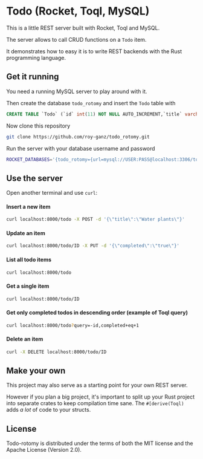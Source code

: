 # Todo (Rocket, Toql, MySQL)
This is a little REST server built with Rocket, Toql and MySQL. 

The server allows to call CRUD functions on a `Todo` item. 

It demonstrates how to easy it is to write REST backends with the Rust programming language.


## Get it running

You need a running MySQL server to play around with it.

Then create the database `todo_rotomy` and insert the `Todo` table with
```sql
CREATE TABLE `Todo` (`id` int(11) NOT NULL AUTO_INCREMENT,`title` varchar(200) NOT NULL, `completed` tinyint(1) DEFAULT 0, PRIMARY KEY (`id`))` 
```

Now clone this repository 
```bash
git clone https://github.com/roy-ganz/todo_rotomy.git
```

Run the server with your database username and password
```bash
ROCKET_DATABASES='{todo_rotomy={url=mysql://USER:PASS@localhost:3306/todo_rotomy}}' cargo run
```

## Use the server

Open another terminal and use `curl`:

#### Insert a new item  
```bash
curl localhost:8000/todo -X POST -d '{\"title\":\"Water plants\"}'
```

#### Update an item  
```bash
curl localhost:8000/todo/ID -X PUT -d '{\"completed\":\"true\"}'
```

#### List all todo items
```bash
curl localhost:8000/todo
```
#### Get a single item
```bash
curl localhost:8000/todo/ID
```

#### Get only completed todos in descending order (example of Toql query)
```bash
curl localhost:8000/todo?query=-id,completed+eq+1
```

#### Delete an item
```bash
curl -X DELETE localhost:8000/todo/ID
```

## Make your own
This project may also serve as a starting point for your own REST server. 

However if you plan a big project, it's important to split up your Rust
project into separate crates to keep compilation time sane. 
The `#[derive(Toql)` adds _a lot_ of code to your structs.


## License
Todo-rotomy is distributed under the terms of both the MIT license and the
Apache License (Version 2.0).
